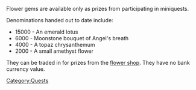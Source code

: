 Flower gems are available only as prizes from participating in
miniquests.

Denominations handed out to date include:

-   15000 - An emerald lotus
-   6000 - Moonstone bouquet of Angel's breath
-   4000 - A topaz chrysanthemum
-   2000 - A small amethyst flower

They can be traded in for prizes from the [flower
shop](flower_shop "wikilink"). They have no bank currency value.

[Category:Quests](Category:Quests "wikilink")

